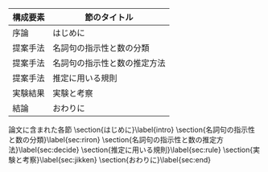 構成要素 | 節のタイトル
 --- | --- 
序論 | はじめに
提案手法 | 名詞句の指示性と数の分類
提案手法 | 名詞句の指示性と数の推定方法
提案手法 | 推定に用いる規則
実験結果 | 実験と考察
結論 | おわりに

論文に含まれた各節
\section{はじめに}\label{intro}
\section{名詞句の指示性と数の分類}\label{sec:riron}
\section{名詞句の指示性と数の推定方法}\label{sec:decide}
\section{推定に用いる規則}\label{sec:rule}
\section{実験と考察}\label{sec:jikken}
\section{おわりに}\label{sec:end}
